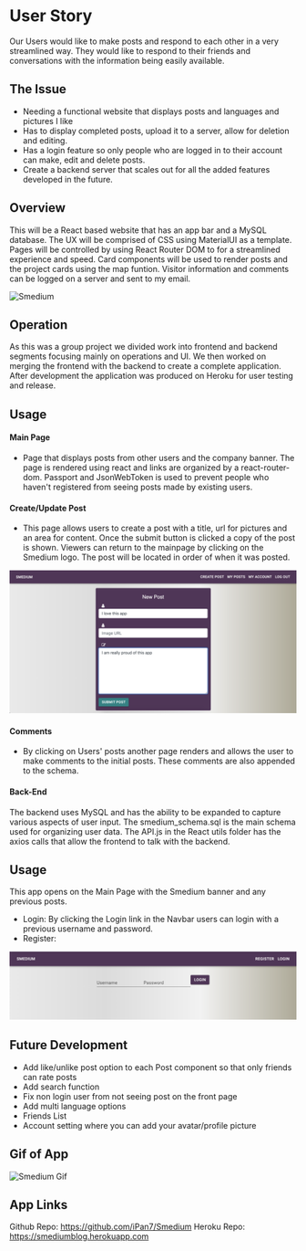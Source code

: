 # User Story

Our Users would like to make posts and respond to each other in a very streamlined way. They would like to respond to their friends and conversations with the information being easily available. 

## The Issue
 * Needing a functional website that displays posts and languages and pictures I like 
 * Has to display completed posts, upload it to a server, allow for deletion and editing. 
 * Has a login feature so only people who are logged in to their account can make, edit and delete posts.
 * Create a backend server that scales out for all the added features developed in the future. 

## Overview
This will be a React based website that has an app bar and a MySQL database. The UX will be comprised of CSS using MaterialUI as a template. Pages will be controlled by using React Router DOM to for a streamlined experience and speed. Card components will be used to render posts and the project cards using the map funtion. Visitor information and comments can be logged on a server and sent to my email.

![Smedium](assets/smedium.png)

## Operation
As this was a group project we divided work into frontend and backend segments focusing mainly on operations and UI. We then worked on merging the frontend with the backend to create a complete application. After development the application was produced on Heroku for user testing and release. 

## Usage
#### Main Page
  * Page that displays posts from other users and the company banner. The page is rendered using react and links are organized by a react-router-dom. Passport and JsonWebToken is used to prevent people who haven't registered from seeing posts made by existing users. 
#### Create/Update Post
  * This page allows users to create a post with a title, url for pictures and an area for content. Once the submit button is clicked a copy of the post is shown. Viewers can return to the mainpage by clicking on the Smedium logo. The post will be located in order of when it was posted. 

![Create Post](assets/newPost.png)

#### Comments
  * By clicking on Users' posts another page renders and allows the user to make comments to the initial posts. These comments are also appended to the schema. 
#### Back-End
The backend uses MySQL and has the ability to be expanded to capture various aspects of user input. The smedium_schema.sql is the main schema used for organizing user data. The API.js in the React utils folder has the axios calls that allow the frontend to talk with the backend. 

## Usage
This app opens on the Main Page with the Smedium banner and any previous posts. 
  * Login: By clicking the Login link in the Navbar users can login with a previous username and password.
  * Register:

![Login](assets/login.png)

## Future Development
* Add like/unlike post option to each Post component so that only friends can rate posts
* Add search function
* Fix non login user from not seeing post on the front page
* Add multi language options
* Friends List
* Account setting where you can add your avatar/profile picture

## Gif of App

![Smedium Gif](assets/smed.gif)

## App Links

Github Repo: https://github.com/iPan7/Smedium
Heroku Repo: https://smediumblog.herokuapp.com
